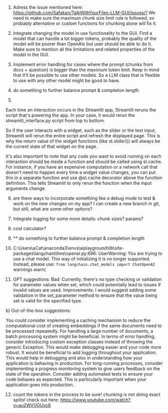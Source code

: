 
1) Adress the issue mentioned here: https://github.com/Safakan/TalkWithYourFiles-LLM-GUI/issues/1
We need to make sure the maximum chunk size limit rule is followed, so probably alternative or custom functions for chunking alone will fix it.

2) Integrate changing the model in use functionality to the GUI. Find a model that can handle a lot bigger tokens, probably the quality of the model will be poorer than OpenAIs but user should be able to do it. Make sure to mention all the limitations and related properties of the model in the GUI. 

3) Implement error handling for cases where the prompt (chunks from docs + question) is bigger than the maximum token limit. Keep in mind that it'll be possible to use other models. So a LLM class that is flexible to use with any other model might be good to have.
 

4) do something to further balance prompt & completion length



5) 
Each time an interaction occurs in the Streamlit app, Streamlit reruns the script that's powering the app. In your case, it would rerun the streamlit_interface.py script from top to bottom.

So if the user interacts with a widget, such as the slider or the text input, Streamlit will rerun the entire script and refresh the displayed page. This is why the return value of the widget functions (like st.slider()) will always be the current state of that widget on the page.

It's also important to note that any code you want to avoid running on each interaction should be inside a function and should be called using st.cache. For instance, if you have an expensive computation or a network call that doesn't need to happen every time a widget value changes, you can put this in a separate function and use @st.cache decorator above the function definition. This tells Streamlit to only rerun the function when the input arguments change.


6) are there ways to incorporate something like a debug mode to test & work on the new changes on my app? I can create a new branch in git, but still, what are some other options?


7) Integrate logging for some more details: chunk sizes? params? 

8) cost calculator?


9)  ** do something to further balance prompt & completion length

10) C:\Users\aCat\anaconda3\envs\aiplayground\lib\site-packages\langchain\llms\openai.py:696: UserWarning: You are trying to use a chat model. This way of initializing it is no longer supported. Instead, please use: `from langchain.chat_models import ChatOpenAI`
  warnings.warn(


11) GPT suggestions:
Bad: Currently, there's no type checking or validation for parameter values when set, which could potentially lead to issues if invalid values are used.
Improvements: I would suggest adding some validation in the set_parameter method to ensure that the value being set is valid for the specified type.


b) Out-of-the-box suggestions:

You could consider implementing a caching mechanism to reduce the computational cost of creating embeddings if the same documents need to be processed repeatedly.
For handling a large number of documents, a batch processing system might be beneficial.
In terms of error handling, consider introducing custom exception classes instead of throwing the generic Exception. This would make debugging easier and your code more robust.
It would be beneficial to add logging throughout your application. This would help in debugging and also in understanding how your application is behaving in production.
For long-running processes, consider implementing a progress monitoring system to give users feedback on the state of the operation.
Consider adding automated tests to ensure your code behaves as expected. This is particularly important when your application goes into production.


12) count the tokens in the process to be sure! chunking is not doing exact splits! check out here: https://www.youtube.com/watch?v=au2WVVGUvc8